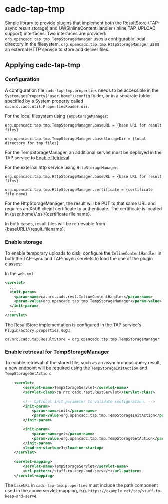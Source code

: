# cadc-tap-tmp

Simple library to provide plugins that implement both the ResultStore (TAP-async 
result storage) and UWSInlineContentHandler (inline TAP_UPLOAD support) interfaces. 
Two interfaces are provided: `org.opencadc.tap.tmp.TempStorageManager` uses a configurable
local directory in the filesystem, `org.opencadc.tap.tmp.HttpStorageManager` uses an 
external HTTP service to store and deliver files.

## Applying cadc-tap-tmp

### Configuration
A configuration file `cadc-tap-tmp.properties` needs to be accessible in the `System.getProperty("user.home")/config` folder, or in a separate folder specified by a System property called `ca.nrc.cadc.util.PropertiesReader.dir`.

For the local filesystem using `TempStorageManager`:
```properties
org.opencadc.tap.tmp.TempStorageManager.baseURL = {base URL for result files}

org.opencadc.tap.tmp.TempStorageManager.baseStorageDir = {local directory for tmp files}
```
For the TempStorageManager, an additional servlet must be deployed in the TAP 
service to [Enable Retrieval](#enable-retrieval)

For the external http service using `HttpStorageManager`:
```properties
org.opencadc.tap.tmp.HttpStorageManager.baseURL = {base URL for result files}

org.opencadc.tap.tmp.HttpStorageManager.certificate = {certificate file name}
```
For the HttpStorageManager, the result will be PUT to that same URL and requires 
an X509 cliejnt certificate to authenticate. The certificate is located in 
{user.home}/.ssl/{certificate file name}.

In both cases, result files will be retrievable from {baseURL}/{result_filename}.


### Enable storage
To enable temporary uploads to disk, configure the `InlineContentHandler` in both the 
TAP-sync and TAP-async servlets to load the one of the plugin classes:

In the `web.xml`:

```xml
<servlet>
  ...
  <init-param>
    <param-name>ca.nrc.cadc.rest.InlineContentHandler</param-name>
    <param-value>org.opencadc.tap.tmp.TempStorageManager</param-value>
  </init-param>
  ...
</servlet>
```

The ResultStore implementation is configured in the TAP service's
`PluginFactory.properties`, e.g.:

```properties
ca.nrc.cadc.tap.ResultStore = org.opencadc.tap.tmp.TempStorageManager
```

### Enable retrieval for TempStorageManager
To enable retrieval of the stored file, such as an asynchronous query result, 
a new endpoint will be required using the `TempStorageInitAction` and
`TempStorageGetAction`:

```xml
    <servlet>
        <servlet-name>TempStorageServlet</servlet-name>
        <servlet-class>ca.nrc.cadc.rest.RestServlet</servlet-class>
    
        <!-- Optional init parameter to validate configuration. -->
        <init-param>
            <param-name>init</param-name>
            <param-value>org.opencadc.tap.tmp.TempStorageInitAction</param-value>
        </init-param>

        <init-param>
            <param-name>get</param-name>
            <param-value>org.opencadc.tap.tmp.TempStorageGetAction</param-value>
        </init-param>
        <load-on-startup>3</load-on-startup>
    </servlet>
    
    <servlet-mapping>
        <servlet-name>TempStorageServlet</servlet-name>
        <url-pattern>/stuff-to-keep-and-serve/*</url-pattern>
    </servlet-mapping>
```
The `baseURL` in `cadc-tap-tmp.properties` must include the path component used in the above
servlet-mapping, e.g. `https://example.net/tap/stuff-to-keep-and-serve`.

